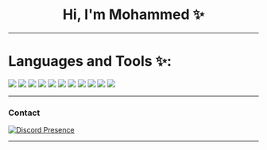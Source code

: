 
 <h1 align="center">Hi, I'm Mohammed ✨</h1>


---

<h1 align="left"> Languages and Tools ✨: </h1> 


<span align="center" >
<img src="https://img.icons8.com/color/48/000000/javascript.png" />
<img src="https://img.icons8.com/color/48/000000/python--v1.png"/>
<img src="https://img.icons8.com/color/48/000000/typescript.png" />
<img src="https://img.icons8.com/color/48/000000/nodejs.png"/>
<img src="https://img.icons8.com/officel/40/000000/php-logo.png"/>
<img src="https://img.icons8.com/color/48/000000/visual-studio-code-2019.png"/>
<img src="https://img.icons8.com/color/48/000000/linux--v1.png"/>
<img src="https://img.icons8.com/color/48/000000/git.png"/>  
<img src="https://img.icons8.com/color/48/000000/npm.png"/>   
<img src="https://img.icons8.com/color/48/000000/html-5--v1.png"/>
<img src="https://img.icons8.com/color/48/000000/css3.png"/>  
</span>
<br>

---

### Contact 
[![Discord Presence](https://lanyard.cnrad.dev/api/271110997861728266)](https://discord.com/users/271110997861728266)

---
